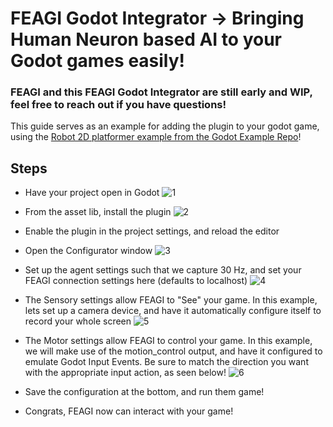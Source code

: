 # FEAGI Godot Integrator -> Bringing Human Neuron based AI to your Godot games easily!

### FEAGI and this FEAGI Godot Integrator are still early and WIP, feel free to reach out if you have questions!

This guide serves as an example for adding the plugin to your godot game, using the [Robot 2D platformer example from the Godot Example Repo](https://github.com/godotengine/godot-demo-projects/tree/master/2d/physics_platformer)!

## Steps

- Have your project open in Godot
![1](Tutorials/Basics/01_initial_project.png)

- From the asset lib, install the plugin
![2](Tutorials/Basics/02_download_plugin.PNG)

- Enable the plugin in the project settings, and reload the editor

- Open the Configurator window
![3](Tutorials/Basics/03_open_configurator.png)

- Set up the agent settings such that we capture 30 Hz, and set your FEAGI connection settings here (defaults to localhost)
![4](Tutorials/Basics/04_agent_settings.PNG)

- The Sensory settings allow FEAGI to "See" your game. In this example, lets set up a camera device, and have it automatically configure itself to record your whole screen
![5](Tutorials/Basics/05_sensory.PNG)

- The Motor settings allow FEAGI to control your game. In this example, we will make use of the motion_control output, and have it configured to emulate Godot Input Events. Be sure to match the direction you want with the appropriate input action, as seen below!
![6](Tutorials/Basics/06_motor.PNG)

- Save the configuration at the bottom, and run them game!

- Congrats, FEAGI now can interact with your game!

